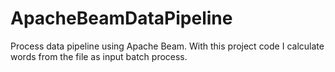 # ApacheBeamDataPipeline
Process data pipeline using Apache Beam. With this project code I calculate words from the file as input batch process. 
